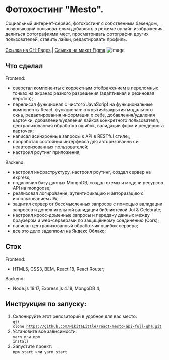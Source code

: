 # Фотохостинг "Mesto".
Социальный интернет-сервис, фотохостинг с собственным бэкендом, позволяющий пользователям добавлять в режиме онлайн изображения, делиться фотографиями мест, просматривать фотографии других пользователей, ставить лайки, редактировать профиль.<br><br>
[Ссылка на GH-Pages]() | [Ссылка на макет Figma](https://www.figma.com/file/2cn9N9jSkmxD84oJik7xL7/JavaScript.-Sprint-4?node-id=0%3A1)
![image](https://github.com/NikitaLittle/mesto/assets/120175534/1d5991a1-8aee-4ae4-99fc-e3f7183e790e)
## Что сделал
Frontend:
- сверстал компоненты с корректным отображением в переломных точках на экранах разного разрешения (адаптивная и резиновая верстка);
- переписал функционал с чистого JavaScript на функциональные компоненты React, функционал: открытия/закрытия модального окна, редактирования информации о себе, добавления/удаления карточки, добавления/удаления лайков конкретного пользователя, централизованная обработка ошибок, валидации форм и рендеринга карточек;
- написал асинхронные запросы к API в RESTful стиле;;
- проработал состояния интерфейса для авторизованных и неавторизованных пользователей;
- настроил роутинг приложения;

Backend:
- настроил инфраструктуру, настроил роутинг, создал сервер на express;
- подключил базу данных MongoDB, создал схемы и модели ресурсов API на mongoose;
- реализовал логирование, аутентификацию и авторизацию с использованием JW;
- защитил сервер от бессмысленных запросов с помощью валидации запросов и дополнительной валидации библиотекой Joi & Celebrate;
- настроил кросс-доменные запросы и передачу данных между браузером и web-серверами по защищённому соединению (Cors);
- написал централизованный обработчик ошибок сервера;
- все это дело задеплоил на Яндекс Облако;
## Стэк
Frontend:
- HTML5, CSS3, BEM, React 18, React Router;

Backend:
- Node.js 18.17, Express.js 4.18, MongoDB 4;
## Инструкция по запуску:
1. Склонируйте этот репозиторий в удобное для вас место:<br>
<code>git clone https://github.com/NikitaLittle/react-mesto-api-full-gha.git</code>
2. Установите все зависимости:<br>
<code>yarn или npm install</code>
3. Запустите проект:<br>
<code>npm start или yarn start</code>
